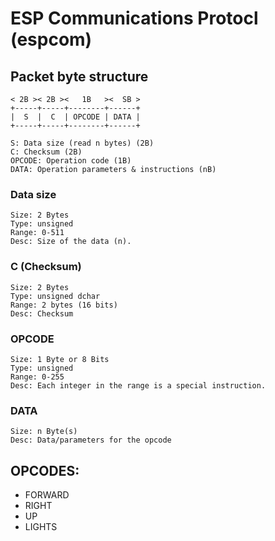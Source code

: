 # ESP Communications Protocl (espcom)

## Packet byte structure

	< 2B >< 2B ><   1B   ><  SB >
	+-----+-----+--------+------+
	|  S  |  C  | OPCODE | DATA | 
	+-----+-----+--------+------+
	
	S: Data size (read n bytes) (2B)
	C: Checksum (2B)
	OPCODE: Operation code (1B)
	DATA: Operation parameters & instructions (nB)

### Data size

	Size: 2 Bytes
	Type: unsigned
	Range: 0-511
	Desc: Size of the data (n).

### C (Checksum)
	
	Size: 2 Bytes
	Type: unsigned dchar 
	Range: 2 bytes (16 bits)
	Desc: Checksum 

### OPCODE 

	Size: 1 Byte or 8 Bits
	Type: unsigned 
	Range: 0-255
	Desc: Each integer in the range is a special instruction. 

### DATA 

	Size: n Byte(s)
	Desc: Data/parameters for the opcode


## OPCODES:
 - FORWARD
 - RIGHT
 - UP
 - LIGHTS
 